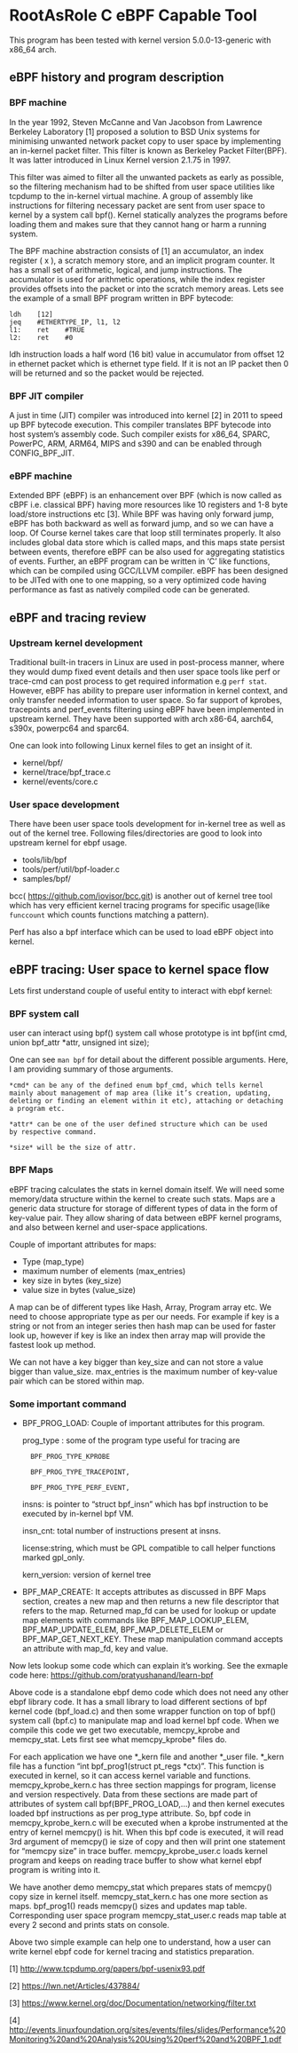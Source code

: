 # RootAsRole C eBPF Capable Tool

This program has been tested with kernel version 5.0.0-13-generic with x86_64 arch.

## eBPF history and program description

### BPF machine

In the year 1992, Steven McCanne and Van Jacobson from Lawrence Berkeley
Laboratory [1] proposed a solution to BSD Unix systems for minimising
unwanted network packet copy to user space by implementing an in-kernel
packet filter. This filter is known as Berkeley Packet Filter(BPF). It was
latter introduced in Linux Kernel version 2.1.75 in 1997.

This filter was aimed to filter all the unwanted packets as early as
possible, so the filtering mechanism had to be shifted from user space
utilities like tcpdump to the in-kernel virtual machine. A group of
assembly like instructions for filtering necessary packet are sent from
user space to kernel by  a system call bpf(). Kernel statically analyzes
the programs before loading them and makes sure that they cannot hang or
harm a running system.

The BPF machine abstraction consists of [1] an accumulator, an index
register ( x ),  a scratch memory store, and an implicit program counter.
It has a small set of arithmetic, logical, and jump instructions.  The
accumulator is used for arithmetic operations, while the index register
provides offsets into the packet or into the scratch memory areas. Lets see
the example of a small BPF program written in BPF bytecode:

    ldh    [12]
    jeq    #ETHERTYPE_IP, l1, l2
    l1:    ret    #TRUE
    l2:    ret    #0

ldh instruction loads a half word (16 bit) value in accumulator from offset
12 in ethernet packet which is ethernet type field. If it is not an IP
packet then 0 will be returned and so the packet would be rejected.

### BPF JIT compiler

A just in time (JIT) compiler was introduced into kernel [2] in 2011 to
speed up BPF bytecode execution. This compiler translates BPF bytecode into
host system’s assembly code. Such compiler exists for x86_64, SPARC,
PowerPC, ARM, ARM64, MIPS and s390 and can be enabled through
CONFIG_BPF_JIT.

### eBPF machine

Extended BPF (eBPF) is an enhancement over BPF (which is now called as cBPF
i.e. classical BPF) having more resources like 10 registers and 1-8 byte
load/store instructions etc [3]. While BPF was having only forward jump,
eBPF has both backward as well as forward jump, and so we can have a loop.
Of Course kernel takes care that loop still terminates properly. It also
includes global data store which is called maps, and this maps state
persist between events, therefore eBPF can be also used for aggregating
statistics of events. Further, an eBPF program can be written in ‘C’ like
functions, which can be compiled using GCC/LLVM compiler. eBPF has been
designed to be JITed with one to one mapping,  so a very optimized code
having performance as fast as natively compiled code can be generated.

## eBPF and tracing review

### Upstream kernel development

Traditional built-in tracers in Linux are used in post-process manner,
where they would dump fixed event details and then user space tools like
perf or trace-cmd can post process to get required information e.g `perf
stat`.  However, eBPF has ability to prepare user information in kernel
context, and only transfer needed information to user space. So far support
of kprobes, tracepoints and perf_events filtering using eBPF have been
implemented in upstream kernel. They have been supported with arch x86-64,
aarch64, s390x, powerpc64 and sparc64.

One can look into following Linux kernel files to get an insight of it.

- kernel/bpf/
- kernel/trace/bpf_trace.c
- kernel/events/core.c

### User space development

There have been user space tools development for in-kernel tree as well as
out of the kernel tree. Following files/directories are good to look into
upstream kernel for ebpf usage.

- tools/lib/bpf
- tools/perf/util/bpf-loader.c
- samples/bpf/

bcc( https://github.com/iovisor/bcc.git) is another out of kernel tree tool
which has very efficient kernel tracing programs for specific usage(like
`funccount` which counts functions matching a pattern).

Perf has also a bpf interface which can be used to load eBPF object
into kernel.

## eBPF tracing: User space to kernel space flow

Lets first understand couple of useful entity to interact with ebpf kernel:

### BPF system call

user  can interact using bpf() system call whose prototype is int bpf(int
cmd, union bpf_attr *attr, unsigned int size);

One can see `man bpf` for detail about the different possible arguments.
Here, I am providing summary of those arguments.

    *cmd* can be any of the defined enum bpf_cmd, which tells kernel
    mainly about management of map area (like it’s creation, updating,
    deleting or finding an element within it etc), attaching or detaching
    a program etc.

    *attr* can be one of the user defined structure which can be used
    by respective command.

    *size* will be the size of attr.

### BPF Maps

eBPF tracing calculates the stats in kernel domain itself. We will need
some memory/data structure within the kernel to create such stats.  Maps
are a generic data structure for storage of different types of data in the
form of key-value pair.  They allow sharing of data between eBPF kernel
programs, and also between kernel and user-space applications.

Couple of important attributes for maps:

- Type (map_type)
- maximum number of elements (max_entries)
- key size in bytes (key_size)
- value size in bytes (value_size)

A map can be of different types like Hash, Array, Program array etc. We
need to choose appropriate type as per our needs. For example if key is a
string or not from an integer series then hash map can be used for faster
look up, however if key is like an index then array map will provide the
fastest look up method.

We can not have a key bigger than key_size and can not store a value bigger
than value_size. max_entries is the maximum number of key-value pair which
can be stored within map.

### Some important command

- BPF_PROG_LOAD: Couple of important attributes for this program.

    prog_type : some of the program type useful for tracing are

        BPF_PROG_TYPE_KPROBE

        BPF_PROG_TYPE_TRACEPOINT,

        BPF_PROG_TYPE_PERF_EVENT,

    insns: 	is pointer to “struct bpf_insn” which has bpf instruction to
        be executed by in-kernel bpf VM.

    insn_cnt: total number of instructions present at insns.

    license:string, which must be GPL compatible to call helper functions
        marked gpl_only.

    kern_version: version of kernel tree

- BPF_MAP_CREATE:  It accepts attributes as discussed in BPF Maps section,
creates a new map and then returns a new file descriptor that refers to the
map. Returned map_fd can be used for lookup or update map elements with
commands like BPF_MAP_LOOKUP_ELEM, BPF_MAP_UPDATE_ELEM, BPF_MAP_DELETE_ELEM
or BPF_MAP_GET_NEXT_KEY. These map manipulation command accepts an
attribute with map_fd, key and value.

Now lets lookup some code which can explain it’s working. See the exmaple
code here: https://github.com/pratyushanand/learn-bpf

Above code is a standalone ebpf demo code which does not need any other
ebpf library code. It has a small library to load different sections of bpf
kernel code (bpf_load.c) and then some wrapper function on top of bpf()
system call (bpf.c) to manipulate map and load kernel bpf code. When we
compile this code we get two executable, memcpy_kprobe and memcpy_stat.
Lets first see what memcpy_kprobe* files do.

For each application we have one *_kern file and another *_user file.
*_kern file has a function “int bpf_prog1(struct pt_regs *ctx)”.  This
function is executed in kernel, so it can access kernel variable and
functions. memcpy_kprobe_kern.c  has three section mappings for program,
license and version respectively. Data from these sections are made part of
attributes of system call bpf(BPF_PROG_LOAD,...) and then kernel executes
loaded bpf instructions as per prog_type attribute. So, bpf code in
memcpy_kprobe_kern.c will be executed when a kprobe instrumented at the
entry of kernel memcpy() is hit. When this bpf code is executed, it will
read 3rd argument of memcpy() ie size of copy and then will print one
statement for “memcpy size” in trace buffer. memcpy_kprobe_user.c loads
kernel program and keeps on reading trace buffer to show what kernel ebpf
program is writing into it.

We have another demo memcpy_stat which prepares stats of memcpy() copy size
in kernel itself. memcpy_stat_kern.c has one more section as maps.
bpf_prog1() reads memcpy() sizes and updates map table.  Corresponding user
space program memcpy_stat_user.c reads map table at every 2 second and
prints stats on console.

Above two simple example can help one to understand, how a user can write
kernel ebpf code for kernel tracing and statistics preparation.

[1] <http://www.tcpdump.org/papers/bpf-usenix93.pdf>

[2] <https://lwn.net/Articles/437884/>

[3] <https://www.kernel.org/doc/Documentation/networking/filter.txt>

[4] <http://events.linuxfoundation.org/sites/events/files/slides/Performance%20Monitoring%20and%20Analysis%20Using%20perf%20and%20BPF_1.pdf>